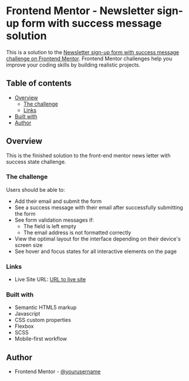 # Frontend Mentor - Newsletter sign-up form with success message solution

This is a solution to the [Newsletter sign-up form with success message challenge on Frontend Mentor](https://www.frontendmentor.io/challenges/newsletter-signup-form-with-success-message-3FC1AZbNrv). Frontend Mentor challenges help you improve your coding skills by building realistic projects. 

## Table of contents

- [Overview](#overview)
  - [The challenge](#the-challenge)
  - [Links](#links)
- [Built with](#built-with)
- [Author](#author)

## Overview
This is the finished solution to the front-end mentor news letter with success state challenge.

### The challenge

Users should be able to:

- Add their email and submit the form
- See a success message with their email after successfully submitting the form
- See form validation messages if:
  - The field is left empty
  - The email address is not formatted correctly
- View the optimal layout for the interface depending on their device's screen size
- See hover and focus states for all interactive elements on the page

### Links
- Live Site URL: [URL to live site](https://justicejatau.github.io/Front-end_Mentor_newsletter-sign-up-with-success-message/)
### Built with

- Semantic HTML5 markup
- Javascript
- CSS custom properties
- Flexbox
- SCSS
- Mobile-first workflow

## Author
- Frontend Mentor - [@yourusername](https://www.frontendmentor.io/profile/JusticeJatau)
